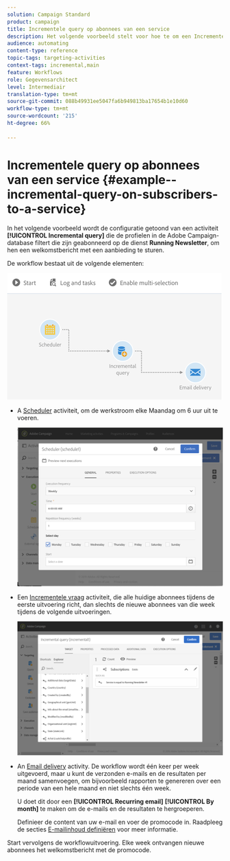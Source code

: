 ```yaml
---
solution: Campaign Standard
product: campaign
title: Incrementele query op abonnees van een service
description: Het volgende voorbeeld stelt voor hoe te om een Incrementele vraagactiviteit te vormen om abonnees aan de dienst te filtreren.
audience: automating
content-type: reference
topic-tags: targeting-activities
context-tags: incremental,main
feature: Workflows
role: Gegevensarchitect
level: Intermediair
translation-type: tm+mt
source-git-commit: 088b49931ee5047fa6b949813ba17654b1e10d60
workflow-type: tm+mt
source-wordcount: '215'
ht-degree: 66%

---
```



# Incrementele query op abonnees van een service {#example--incremental-query-on-subscribers-to-a-service}

In het volgende voorbeeld wordt de configuratie getoond van een activiteit **[!UICONTROL Incremental query]** die de profielen in de Adobe Campaign-database filtert die zijn geabonneerd op de dienst **Running Newsletter**, om hen een welkomstbericht met een aanbieding te sturen.

De workflow bestaat uit de volgende elementen:

![](assets/incremental_query_example1.png)

* A [Scheduler](../../automating/using/scheduler.md) activiteit, om de werkstroom elke Maandag om 6 uur uit te voeren.

   ![](assets/incremental_query_example2.png)

* Een [Incrementele vraag](../../automating/using/incremental-query.md) activiteit, die alle huidige abonnees tijdens de eerste uitvoering richt, dan slechts de nieuwe abonnees van die week tijdens de volgende uitvoeringen.

   ![](assets/incremental_query_example3.png)

* An [Email delivery](../../automating/using/email-delivery.md) activity. De workflow wordt één keer per week uitgevoerd, maar u kunt de verzonden e-mails en de resultaten per maand samenvoegen, om bijvoorbeeld rapporten te genereren over een periode van een hele maand en niet slechts één week.

   U doet dit door een **[!UICONTROL Recurring email]** **[!UICONTROL By month]** te maken om de e-mails en de resultaten te hergroeperen.

   Definieer de content van uw e-mail en voer de promocode in. Raadpleeg de secties [E-mailinhoud definiëren](../../designing/using/personalization.md) voor meer informatie.

Start vervolgens de workflowuitvoering. Elke week ontvangen nieuwe abonnees het welkomstbericht met de promocode.
